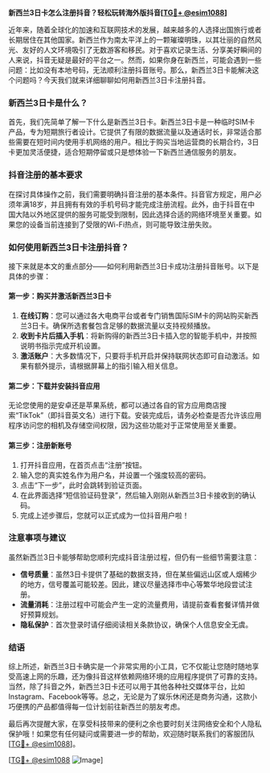 **新西兰3日卡怎么注册抖音？轻松玩转海外版抖音[[TG💪+ @esim1088](https://t.me/s/esim1088)]**

近年来，随着全球化的加速和互联网技术的发展，越来越多的人选择出国旅行或者长期居住在其他国家。新西兰作为南太平洋上的一颗璀璨明珠，以其壮丽的自然风光、友好的人文环境吸引了无数游客和移民。对于喜欢记录生活、分享美好瞬间的人来说，抖音无疑是最好的平台之一。然而，如果你身在新西兰，可能会遇到一些问题：比如没有本地号码，无法顺利注册抖音账号。那么，新西兰3日卡能解决这个问题吗？今天我们就来详细聊聊如何用新西兰3日卡注册抖音。

### 新西兰3日卡是什么？

首先，我们先简单了解一下什么是新西兰3日卡。新西兰3日卡是一种临时SIM卡产品，专为短期旅行者设计。它提供了有限的数据流量以及通话时长，非常适合那些需要在短时间内使用手机网络的用户。相比于购买当地运营商的长期合约，3日卡更加灵活便捷，适合短期停留或只是想体验一下新西兰通信服务的朋友。

### 抖音注册的基本要求

在探讨具体操作之前，我们需要明确抖音注册的基本条件。抖音官方规定，用户必须年满18岁，并且拥有有效的手机号码才能完成注册流程。此外，由于抖音在中国大陆以外地区提供的服务可能受到限制，因此选择合适的网络环境至关重要。如果您的设备当前连接到了受限的Wi-Fi热点，则可能导致注册失败。

### 如何使用新西兰3日卡注册抖音？

接下来就是本文的重点部分——如何利用新西兰3日卡成功注册抖音账号。以下是具体的步骤：

#### 第一步：购买并激活新西兰3日卡

1. **在线订购**：您可以通过各大电商平台或者专门销售国际SIM卡的网站购买新西兰3日卡。确保所选套餐包含足够的数据流量以支持视频播放。
2. **收到卡片后插入手机**：将新购得的新西兰3日卡插入您的智能手机中，并按照说明书指示完成开机设置。
3. **激活账户**：大多数情况下，只要将手机开启并保持联网状态即可自动激活。如果有额外提示，请根据屏幕上的指引输入相关信息。

#### 第二步：下载并安装抖音应用

无论您使用的是安卓还是苹果系统，都可以通过各自的官方应用商店搜索“TikTok”（即抖音英文名）进行下载。安装完成后，请务必检查是否允许该应用程序访问您的相机及存储空间权限，因为这些功能对于正常使用至关重要。

#### 第三步：注册新账号

1. 打开抖音应用，在首页点击“注册”按钮。
2. 输入您的真实姓名作为用户名，并设置一个强度较高的密码。
3. 点击“下一步”，此时会跳转到验证页面。
4. 在此界面选择“短信验证码登录”，然后输入刚刚从新西兰3日卡接收到的确认码。
5. 完成上述步骤后，您就可以正式成为一位抖音用户啦！

### 注意事项与建议

虽然新西兰3日卡能够帮助您顺利完成抖音注册过程，但仍有一些细节需要注意：

- **信号质量**：虽然3日卡提供了基础的数据支持，但在某些偏远山区或人烟稀少的地方，信号覆盖可能较差。因此，建议尽量选择市中心等繁华地段尝试注册。
- **流量消耗**：注册过程中可能会产生一定的流量费用，请提前查看套餐详情并做好预算规划。
- **隐私保护**：首次登录时请仔细阅读相关条款协议，确保个人信息安全无虞。

### 结语

综上所述，新西兰3日卡确实是一个非常实用的小工具，它不仅能让您随时随地享受高速上网的乐趣，还为像抖音这样依赖网络环境的应用程序提供了可靠的支持。当然，除了抖音之外，新西兰3日卡还可以用于其他各种社交媒体平台，比如Instagram、Facebook等等。总之，无论是为了娱乐休闲还是商务沟通，这款小巧便携的产品都值得每一位计划前往新西兰的朋友考虑。

最后再次提醒大家，在享受科技带来的便利之余也要时刻关注网络安全和个人隐私保护哦！如果您有任何疑问或需要进一步的帮助，欢迎随时联系我们的客服团队[[TG💪+ @esim1088](https://t.me/s/esim1088)]。

[[TG💪+ @esim1088](https://t.me/s/esim1088) ![Image](https://i.postimg.cc/4NQfJmqS/Snipaste-2025-05-13-00-14-12.png)]